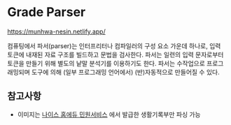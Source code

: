# Grade Parser
https://munhwa-nesin.netlify.app/

컴퓨팅에서 파서(parser)는 인터프리터나 컴파일러의 구성 요소 가운데 하나로, 입력 토큰에 내재된 자료 구조를 빌드하고 문법을 검사한다. 파서는 일련의 입력 문자로부터 토큰을 만들기 위해 별도의 낱말 분석기를 이용하기도 한다. 파서는 수작업으로 프로그래밍되며 도구에 의해 (일부 프로그래밍 언어에서) (반)자동적으로 만들어질 수 있다.

## 참고사항
- 이미지는 [나이스 홈에듀 민원서비스](https://hdu.use.go.kr/edusys.jsp?page=hes_m50000&returnDomain=H10) 에서 발급한 생활기록부만 파싱 가능


